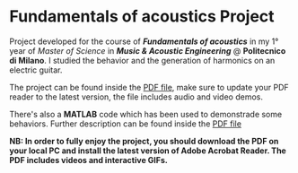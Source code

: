 # Fundamentals of acoustics Project

Project developed for the course of **_Fundamentals of acoustics_** in my 1° year of _Master of Science_ in **_Music & Acoustic Engineering_** @ **Politecnico di Milano**.
I studied the behavior and the generation of harmonics on an electric guitar. 

The project can be found inside the [PDF file](Foundamentals_of_acoustics_project.pdf), make sure to update your PDF reader to the latest version, the file includes audio and video demos.

There's also a **MATLAB** code which has been used to demonstrade some behaviors. Further description can be found inside the [PDF file](Foundamentals_of_acoustics_project.pdf)

**NB: In order to fully enjoy the project, you should download the PDF on your local PC and install the latest version of Adobe Acrobat Reader. The PDF includes videos and interactive GIFs.**
